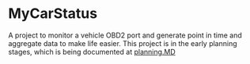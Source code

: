 # MyCarStatus

A project to monitor a vehicle OBD2 port and generate point in time and aggregate data to make life easier. This project is in the early planning stages, which is being documented at [planning.MD](planning.MD)
